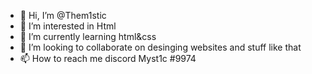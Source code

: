 - 👋 Hi, I’m @Them1stic
- 👀 I’m interested in Html
- 🌱 I’m currently learning html&css
- 💞️ I’m looking to collaborate on desinging websites and stuff like that
- 📫 How to reach me discord Myst1c #9974

<!---
Them1stic/Them1stic is a ✨ special ✨ repository because its `README.md` (this file) appears on your GitHub profile.
You can click the Preview link to take a look at your changes.
--->
